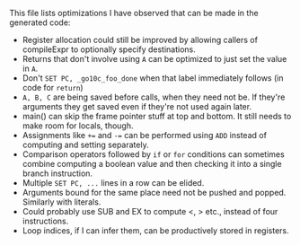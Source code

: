 This file lists optimizations I have observed that can be made in the generated code:

* Register allocation could still be improved by allowing callers of compileExpr to optionally specify destinations.
* Returns that don't involve using `A` can be optimized to just set the value in `A`.
* Don't `SET PC, _go10c_foo_done` when that label immediately follows (in code for `return`)
* `A, B, C` are being saved before calls, when they need not be. If they're arguments they get saved even if they're not used again later.
* main() can skip the frame pointer stuff at top and bottom. It still needs to make room for locals, though.
* Assignments like `+=` and `-=` can be performed using `ADD` instead of computing and setting separately.
* Comparison operators followed by `if` or `for` conditions can sometimes combine computing a boolean value and then checking it into a single branch instruction.
* Multiple `SET PC, ...` lines in a row can be elided.
* Arguments bound for the same place need not be pushed and popped. Similarly with literals.
* Could probably use SUB and EX to compute <, > etc., instead of four instructions.
* Loop indices, if I can infer them, can be productively stored in registers.

